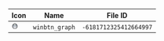 | Icon | Name | File ID |
| ---  | ---  | ---     |
| ![](winbtn_graph.png) | `winbtn_graph` | `-6181712325412664997` |
